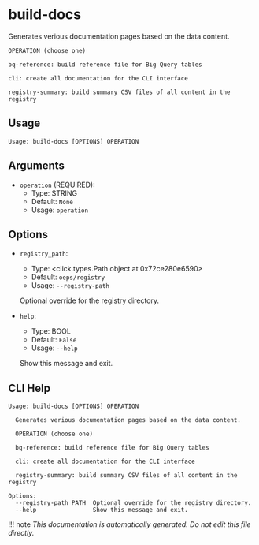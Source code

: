 
# build-docs

Generates verious documentation pages based on the data content.

    OPERATION (choose one)

    bq-reference: build reference file for Big Query tables

    cli: create all documentation for the CLI interface

    registry-summary: build summary CSV files of all content in the registry

    

## Usage

```
Usage: build-docs [OPTIONS] OPERATION
```

## Arguments

* `operation` (REQUIRED):
    * Type: STRING
    * Default: `None`
    * Usage: `operation`


## Options

* `registry_path`:
    * Type: <click.types.Path object at 0x72ce280e6590>
    * Default: `oeps/registry`
    * Usage: `--registry-path`

    Optional override for the registry directory.



* `help`:
    * Type: BOOL
    * Default: `False`
    * Usage: `--help`

    Show this message and exit.



## CLI Help

```
Usage: build-docs [OPTIONS] OPERATION

  Generates verious documentation pages based on the data content.

  OPERATION (choose one)

  bq-reference: build reference file for Big Query tables

  cli: create all documentation for the CLI interface

  registry-summary: build summary CSV files of all content in the registry

Options:
  --registry-path PATH  Optional override for the registry directory.
  --help                Show this message and exit.
```

!!! note
    _This documentation is automatically generated. Do not edit this file directly._
